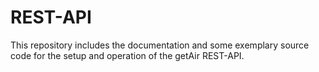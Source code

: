 # REST-API
This repository includes the documentation and some exemplary source code for the setup and operation of the getAir REST-API.
